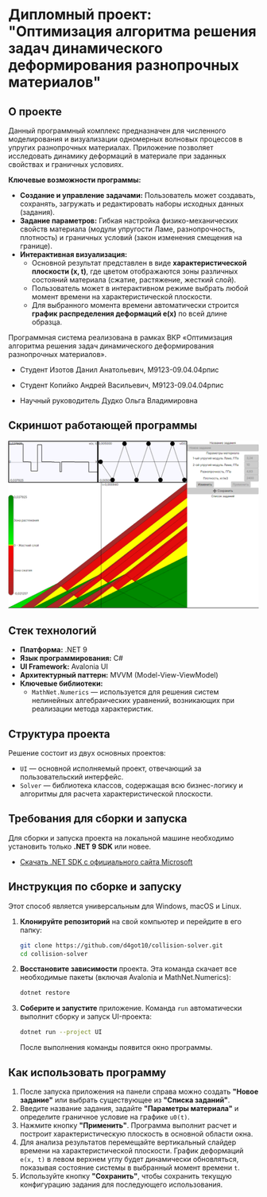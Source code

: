 # Дипломный проект: "Оптимизация алгоритма решения задач динамического деформирования разнопрочных материалов"

## О проекте

Данный программный комплекс предназначен для численного моделирования и визуализации одномерных волновых процессов в упругих разнопрочных материалах. Приложение позволяет исследовать динамику деформаций в материале при заданных свойствах и граничных условиях.

**Ключевые возможности программы:**

* **Создание и управление задачами:** Пользователь может создавать, сохранять, загружать и редактировать наборы исходных данных (задания).
* **Задание параметров:** Гибкая настройка физико-механических свойств материала (модули упругости Ламе, разнопрочность, плотность) и граничных условий (закон изменения смещения на границе).
* **Интерактивная визуализация:**
  * Основной результат представлен в виде **характеристической плоскости (x, t)**, где цветом отображаются зоны различных состояний материала (сжатие, растяжение, жесткий слой).
  * Пользователь может в интерактивном режиме выбрать любой момент времени на характеристической плоскости.
  * Для выбранного момента времени автоматически строится **график распределения деформаций e(x)** по всей длине образца.

Программная система реализована в рамках ВКР «Оптимизация алгоритма решения задач динамического деформирования разнопрочных материалов».

- Студент Изотов Данил Анатольевич, М9123-09.04.04рпис

- Студент Копийко Андрей Васильевич, М9123-09.04.04рпис

- Научный руководитель Дудко Ольга Владимировна

## Скриншот работающей программы

![Скриншот программы](Images/example.png)

## Стек технологий

* **Платформа:** .NET 9
* **Язык программирования:** C#
* **UI Framework:** Avalonia UI
* **Архитектурный паттерн:** MVVM (Model-View-ViewModel)
* **Ключевые библиотеки:**
  * `MathNet.Numerics` — используется для решения систем нелинейных алгебраических уравнений, возникающих при реализации метода характеристик.

## Структура проекта

Решение состоит из двух основных проектов:

* `UI` — основной исполняемый проект, отвечающий за пользовательский интерфейс.
* `Solver` — библиотека классов, содержащая всю бизнес-логику и алгоритмы для расчета характеристической плоскости.

## Требования для сборки и запуска

Для сборки и запуска проекта на локальной машине необходимо установить только **.NET 9 SDK** или новее.

* [Скачать .NET SDK с официального сайта Microsoft](https://dotnet.microsoft.com/download/dotnet/9.0)

## Инструкция по сборке и запуску

Этот способ является универсальным для Windows, macOS и Linux.

1. **Клонируйте репозиторий** на свой компьютер и перейдите в его папку:
   
   ```bash
   git clone https://github.com/d4got10/collision-solver.git
   cd collision-solver
   ```

2. **Восстановите зависимости** проекта. Эта команда скачает все необходимые пакеты (включая Avalonia и MathNet.Numerics):
   
   ```bash
   dotnet restore
   ```

3. **Соберите и запустите** приложение. Команда `run` автоматически выполнит сборку и запуск UI-проекта:
   
   ```bash
   dotnet run --project UI
   ```
   
   После выполнения команды появится окно программы.

## Как использовать программу

1. После запуска приложения на панели справа можно создать **"Новое задание"** или выбрать существующее из **"Списка заданий"**.
2. Введите название задания, задайте **"Параметры материала"** и определите граничное условие на графике `u0(t)`.
3. Нажмите кнопку **"Применить"**. Программа выполнит расчет и построит характеристическую плоскость в основной области окна.
4. Для анализа результатов перемещайте вертикальный слайдер времени на характеристической плоскости. График деформаций `e(x, t)` в левом верхнем углу будет динамически обновляться, показывая состояние системы в выбранный момент времени `t`.
5. Используйте кнопку **"Сохранить"**, чтобы сохранить текущую конфигурацию задания для последующего использования.
